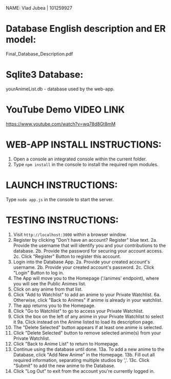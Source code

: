 NAME: Vlad Jubea | 101259927

# Database English description and ER model:
Final_Database_Description.pdf

# Sqlite3 Database:
yourAnimeList.db - database used by the web-app.

# YouTube Demo VIDEO LINK
https://www.youtube.com/watch?v=wq78d8Gt8mM

# WEB-APP INSTALL INSTRUCTIONS: 
1. Open a console an integrated console within the current folder.
2. Type `npm install` in the console to install the required npm modules.

# LAUNCH INSTRUCTIONS:
Type `node app.js` in the console to start the server.

# TESTING INSTRUCTIONS: 
1. Visit `http://localhost:3000` within a browser window.
2. Register by clicking "Don't have an account? Register" blue text.
    2a. Provide the username that will identify you and your contributions to the database.
    2b. Provide the password for securing your account access.
    2c. Click "Register" Button to register this account.
3. Login into the Database App.
    2a. Provide your created account's username.
    2b. Provide your created account's password.
    2c. Click "Login" Button to log in.
4. The App will move you to the Homepage ('/animes' endpoint), where you will see the Public Animes list.
5. Click on any anime from that list.
6. Click "Add to Watchlist" to add an anime to your Private Watchlist.
    6a. Otherwise, click "Back to Animes" if anime is already in your watchlist.
7. The app returns you to the Homepage.
8. Click "Go to Watchlist" to go to access your Private Watchlist.
9. Click the box on the left of any anime in your Private Watchlist to select it
    9a. Click instead on the Anime listed to load its description page.
10. The "Delete Selected" button appears if at least one anime is selected.
11. Click "Delete Selected" button to remove selected anime(s) from your Private Watchlist.
12. Click "Back to Anime List" to return to Homepage.
13. Continue using the database until done.
    13a. To add a new anime to the Database, click "Add New Anime" in the Homepage.
    13b. Fill out all required information, separating multiple studios by ','.
    13c. Click "Submit" to add the new anime to the Database.
14. Click "Log Out" to exit from the account you're currently logged in.
